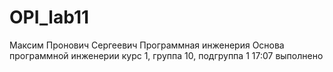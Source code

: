 # OPI_lab11
Максим
Пронович
Сергеевич
Программная инженерия
Основа программной инженерии
курс 1, группа 10, подгруппа 1
17:07
выполнено